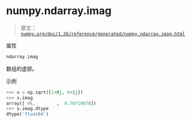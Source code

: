 # numpy.ndarray.imag

> 原文：[`numpy.org/doc/1.26/reference/generated/numpy.ndarray.imag.html`](https://numpy.org/doc/1.26/reference/generated/numpy.ndarray.imag.html)

属性

```py
ndarray.imag
```

数组的虚部。

示例

```py
>>> x = np.sqrt([1+0j, 0+1j])
>>> x.imag
array([ 0\.        ,  0.70710678])
>>> x.imag.dtype
dtype('float64') 
```
